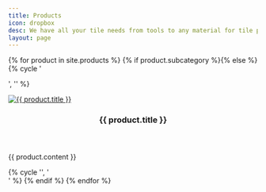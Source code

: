 ```yaml
---
title: Products
icon: dropbox
desc: We have all your tile needs from tools to any material for tile projects
layout: page
---
```


{% for product in site.products %}
{% if product.subcategory %}{% else %}
{% cycle '<div class="row">', '' %}
<div class="6u 12u(narrower)">
  <section>
    <a href="{{ product.url }}" class="image featured"><img src="{{ site.github.url }}/images/{{ product.img }}" alt="{{ product.title }}" /></a>
    <header>
      <h3>{{ product.title }}</h3>
    </header>
    <p>{{ product.content }}</p>
  </section>
</div>
{% cycle '', '</div>' %}
{% endif %}
{% endfor %}

